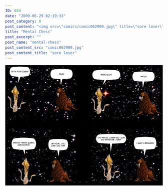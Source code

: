 ```yaml
---
ID: 684
date: "2009-06-29 02:19:33"
post_category: 0
post_content: "<img src=\"comics/comic062909.jpg\" title=\"sore loser\" />"
title: "Mental Chess"
post_excerpt: ""
post_name: "mental-chess"
post_content_src: "comic062909.jpg"
post_content_title: "sore loser"
---
```



[![sore loser](/comics-hi-res/comic062909.jpg)](/comics-hi-res/comic062909.jpg)
